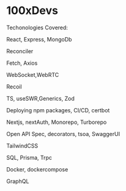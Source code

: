 # 100xDevs
Techonologies Covered: 

React,
Express,
MongoDb

Reconciler

Fetch, Axios

WebSocket,WebRTC

Recoil

TS,
useSWR,Generics, Zod

Deploying npm packages,
CI/CD, certbot

Nextjs, nextAuth,
Monorepo, Turborepo

Open API Spec, decorators, tsoa, SwaggerUI

TailwindCSS

SQL,
Prisma,
Trpc

Docker, dockercompose

GraphQL

